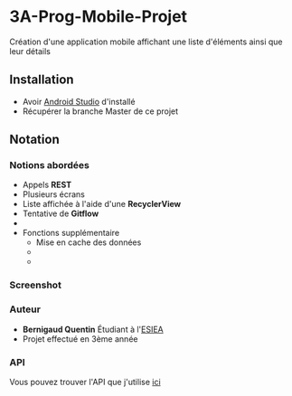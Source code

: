 # 3A-Prog-Mobile-Projet

Création d'une application mobile affichant une liste d'éléments ainsi que leur détails

## Installation

* Avoir [Android Studio](https://developer.android.com/studio) d'installé
* Récupérer la branche Master de ce projet

## Notation

### Notions abordées 

* Appels **REST**
* Plusieurs écrans 
* Liste affichée à l'aide d'une **RecyclerView**
* Tentative de **Gitflow**
* 
* Fonctions supplémentaire 
  - Mise en cache des données
  -
  -


### Screenshot 



### Auteur

* **Bernigaud Quentin** Étudiant à l'[ESIEA](https://www.esiea.fr) 
* Projet effectué en 3ème année

### API

Vous pouvez trouver l'API que j'utilise [ici]()

